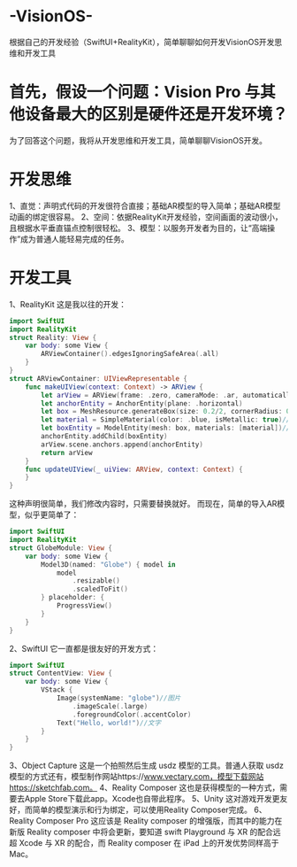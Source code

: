 # -VisionOS-
根据自己的开发经验（SwiftUI+RealityKit），简单聊聊如何开发VisionOS开发思维和开发工具
# 首先，假设一个问题：Vision Pro 与其他设备最大的区别是硬件还是开发环境？
为了回答这个问题，我将从开发思维和开发工具，简单聊聊VisionOS开发。
# 开发思维
1、直觉：声明式代码的开发很符合直接；基础AR模型的导入简单；基础AR模型动画的绑定很容易。
2、空间：依据RealityKit开发经验，空间画面的波动很小，且根据水平垂直锚点控制很轻松。
3、模型：以服务开发者为目的，让“高端操作”成为普通人能轻易完成的任务。
# 开发工具
1、RealityKit
这是我以往的开发：
```swift
import SwiftUI
import RealityKit
struct Reality: View {
    var body: some View {
        ARViewContainer().edgesIgnoringSafeArea(.all)
    }
}
struct ARViewContainer: UIViewRepresentable {
    func makeUIView(context: Context) -> ARView {
        let arView = ARView(frame: .zero, cameraMode: .ar, automaticallyConfigureSession: true)
        let anchorEntity = AnchorEntity(plane: .horizontal)
        let box = MeshResource.generateBox(size: 0.2/2, cornerRadius: 0.05/5)//形状
        let material = SimpleMaterial(color: .blue, isMetallic: true)//颜色
        let boxEntity = ModelEntity(mesh: box, materials: [material])//实体(正方体=颜色+形状)
        anchorEntity.addChild(boxEntity)
        arView.scene.anchors.append(anchorEntity)
        return arView
    }
    func updateUIView(_ uiView: ARView, context: Context) {
    }
}
```
这种声明很简单，我们修改内容时，只需要替换就好。
而现在，简单的导入AR模型，似乎更简单了：
```swift
import SwiftUI
import RealityKit
struct GlobeModule: View {
    var body: some View {
        Model3D(named: "Globe") { model in
            model
                .resizable()
                .scaledToFit()
        } placeholder: {
          	ProgressView()
        }
    }
}
```
2、SwiftUI
它一直都是很友好的开发方式：
```swift
import SwiftUI
struct ContentView: View {
    var body: some View {
        VStack {
            Image(systemName: "globe")//图片
                .imageScale(.large)
                .foregroundColor(.accentColor)
            Text("Hello, world!")//文字
        }
    }
}
```
3、Object Capture
这是一个拍照然后生成 usdz 模型的工具。普通人获取 usdz 模型的方式还有，模型制作网站https://www.vectary.com，模型下载网站https://sketchfab.com。
4、Reality Composer
这也是获得模型的一种方式，需要去Apple Store下载此app。Xcode也自带此程序。
5、Unity
这对游戏开发更友好，而简单的模型演示和行为绑定，可以使用Reality Composer完成。
6、Reality Composer Pro
这应该是 Reality composer 的增强版，而其中的能力在新版 Reality composer 中将会更新，要知道 swift Playground 与 XR 的配合远超 Xcode 与 XR 的配合，而 Reality composer 在 iPad 上的开发优势同样高于 Mac。
